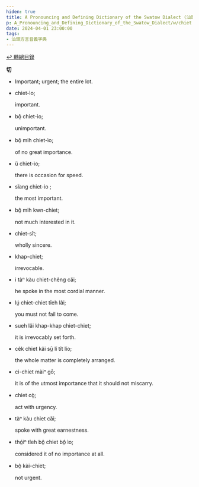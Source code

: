 ```yaml
---
hiden: true
title: A Pronouncing and Defining Dictionary of the Swatow Dialect (汕頭方言音義字典) / chiet
p: A_Pronouncing_and_Defining_Dictionary_of_the_Swatow_Dialect/w/chiet
date: 2024-04-01 23:00:00
tags: 
- 汕頭方言音義字典
---
```


[↩️ 轉總目錄](/A_Pronouncing_and_Defining_Dictionary_of_the_Swatow_Dialect)


**切**
- Important; urgent; the entire lot.

- chiet-ìo;

  important.

- bô̤ chiet-ìo;

  unimportant.

- bô̤ mih chiet-ìo;

  of no great importance.

- ŭ chiet-ìo;

  there is occasion for speed.

- sĭang chiet-ìo ;

  the most important.

- bô̤ mih kwn-chiet;

  not much interested in it.

- chiet-sît;

  wholly sincere.

- khap-chiet;

  irrevocable.

- i tàⁿ kàu chiet-chêng căi;

  he spoke in the most cordial manner.

- lṳ́ chiet-chiet tîeh lâi;

  you must not fail to come.

- sueh lâi khap-khap chiet-chiet;

  it is irrevocably set forth.

- cêk chiet kâi sṳ̄ lí tît lío;

  the whole matter is completely arranged.

- cì-chiet màiⁿ gō;

  it is of the utmost importance that it should not miscarry.

- chiet cò̤;

  act with urgency.

- tàⁿ kàu chiet căi;

  spoke with great earnestness.

- thó̤iⁿ tîeh bô̤ chiet bô̤ ìo;

  considered it of no importance at all.

- bô̤ kài-chiet;

  not urgent.
